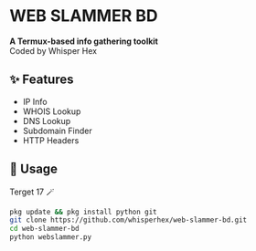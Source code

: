 
# WEB SLAMMER BD

**A Termux-based info gathering toolkit**  
Coded by Whisper Hex

## ✨ Features

- IP Info
- WHOIS Lookup
- DNS Lookup
- Subdomain Finder
- HTTP Headers

## 🔧 Usage

Terget 17 🪄 

```bash
pkg update && pkg install python git
git clone https://github.com/whisperhex/web-slammer-bd.git
cd web-slammer-bd
python webslammer.py
